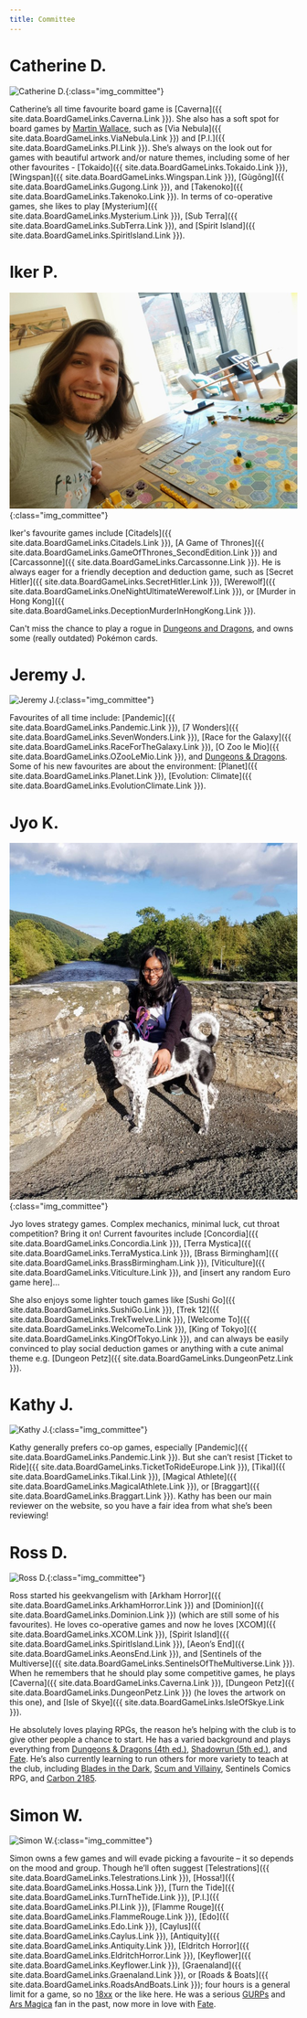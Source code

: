 ```yaml
---
title: Committee
---
```


# Catherine D.

![Catherine D.](/images/committee/CatherineD.jpg){:class="img_committee"}

Catherine’s all time favourite board game is [Caverna]({{ site.data.BoardGameLinks.Caverna.Link }}).
She also has a soft spot for board games by [Martin Wallace](https://boardgamegeek.com/boardgamedesigner/6/martin-wallace), such as [Via Nebula]({{ site.data.BoardGameLinks.ViaNebula.Link }}) and [P.I.]({{ site.data.BoardGameLinks.PI.Link }}).
She’s always on the look out for games with beautiful artwork and/or nature themes, including some of her other favourites - [Tokaido]({{ site.data.BoardGameLinks.Tokaido.Link }}), [Wingspan]({{ site.data.BoardGameLinks.Wingspan.Link }}), [Gùgōng]({{ site.data.BoardGameLinks.Gugong.Link }}), and [Takenoko]({{ site.data.BoardGameLinks.Takenoko.Link }}).
In terms of co-operative games, she likes to play [Mysterium]({{ site.data.BoardGameLinks.Mysterium.Link }}), [Sub Terra]({{ site.data.BoardGameLinks.SubTerra.Link }}), and [Spirit Island]({{ site.data.BoardGameLinks.SpiritIsland.Link }}).

# Iker P.

![Iker P.](/images/committee/IkerP.jpg){:class="img_committee"}

Iker's favourite games include [Citadels]({{ site.data.BoardGameLinks.Citadels.Link }}), [A Game of Thrones]({{ site.data.BoardGameLinks.GameOfThrones_SecondEdition.Link }}) and [Carcassonne]({{ site.data.BoardGameLinks.Carcassonne.Link }}).
He is always eager for a friendly deception and deduction game, such as [Secret Hitler]({{ site.data.BoardGameLinks.SecretHitler.Link }}), [Werewolf]({{ site.data.BoardGameLinks.OneNightUltimateWerewolf.Link }}), or [Murder in Hong Kong]({{ site.data.BoardGameLinks.DeceptionMurderInHongKong.Link }}).

Can't miss the chance to play a rogue in [Dungeons and Dragons](https://rpggeek.com/rpg/17181/dungeons-dragons-5th-edition), and owns some (really outdated) Pokémon cards.

# Jeremy J.

![Jeremy J.](/images/committee/JeremyJ.jpg){:class="img_committee"}

Favourites of all time include: [Pandemic]({{ site.data.BoardGameLinks.Pandemic.Link }}), [7 Wonders]({{ site.data.BoardGameLinks.SevenWonders.Link }}), [Race for the Galaxy]({{ site.data.BoardGameLinks.RaceForTheGalaxy.Link }}), [O Zoo le Mio]({{ site.data.BoardGameLinks.OZooLeMio.Link }}), and [Dungeons & Dragons](https://www.rpggeek.com/rpgfamily/192/dungeons-dragons).
Some of his new favourites are about the environment: [Planet]({{ site.data.BoardGameLinks.Planet.Link }}), [Evolution: Climate]({{ site.data.BoardGameLinks.EvolutionClimate.Link }}).

# Jyo K.

![Jyo K.](/images/committee/JyoK.jpg){:class="img_committee"}

Jyo loves strategy games.
Complex mechanics, minimal luck, cut throat competition?
Bring it on!
Current favourites include [Concordia]({{ site.data.BoardGameLinks.Concordia.Link }}), [Terra Mystica]({{ site.data.BoardGameLinks.TerraMystica.Link }}), [Brass Birmingham]({{ site.data.BoardGameLinks.BrassBirmingham.Link }}), [Viticulture]({{ site.data.BoardGameLinks.Viticulture.Link }}), and [insert any random Euro game here]…

She also enjoys some lighter touch games like [Sushi Go]({{ site.data.BoardGameLinks.SushiGo.Link }}), [Trek 12]({{ site.data.BoardGameLinks.TrekTwelve.Link }}), [Welcome To]({{ site.data.BoardGameLinks.WelcomeTo.Link }}), [King of Tokyo]({{ site.data.BoardGameLinks.KingOfTokyo.Link }}), and can always be easily convinced to play social deduction games or anything with a cute animal theme e.g. [Dungeon Petz]({{ site.data.BoardGameLinks.DungeonPetz.Link }}).

# Kathy J.

![Kathy J.](/images/committee/KathyJ.jpg){:class="img_committee"}

Kathy generally prefers co-op games, especially [Pandemic]({{ site.data.BoardGameLinks.Pandemic.Link }}).
But she can’t resist [Ticket to Ride]({{ site.data.BoardGameLinks.TicketToRideEurope.Link }}), [Tikal]({{ site.data.BoardGameLinks.Tikal.Link }}), [Magical Athlete]({{ site.data.BoardGameLinks.MagicalAthlete.Link }}), or [Braggart]({{ site.data.BoardGameLinks.Braggart.Link }}).
Kathy has been our main reviewer on the website, so you have a fair idea from what she’s been reviewing!

# Ross D.

![Ross D.](/images/committee/RossD.jpg){:class="img_committee"}

Ross started his geekvangelism with [Arkham Horror]({{ site.data.BoardGameLinks.ArkhamHorror.Link }}) and [Dominion]({{ site.data.BoardGameLinks.Dominion.Link }}) (which are still some of his favourites).
He loves co-operative games and now he loves [XCOM]({{ site.data.BoardGameLinks.XCOM.Link }}), [Spirit Island]({{ site.data.BoardGameLinks.SpiritIsland.Link }}), [Aeon’s End]({{ site.data.BoardGameLinks.AeonsEnd.Link }}), and [Sentinels of the Multiverse]({{ site.data.BoardGameLinks.SentinelsOfTheMultiverse.Link }}).
When he remembers that he should play some competitive games, he plays [Caverna]({{ site.data.BoardGameLinks.Caverna.Link }}), [Dungeon Petz]({{ site.data.BoardGameLinks.DungeonPetz.Link }}) (he loves the artwork on this one), and [Isle of Skye]({{ site.data.BoardGameLinks.IsleOfSkye.Link }}).

He absolutely loves playing RPGs, the reason he’s helping with the club is to give other people a chance to start.  He has a varied background and plays everything from [Dungeons & Dragons (4th ed.)](https://www.rpggeek.com/rpg/190/dungeons-dragons-4th-edition), [Shadowrun (5th ed.)](https://www.rpggeek.com/rpg/21069/shadowrun-5th-edition), and [Fate](https://www.rpggeek.com/rpgsystem/26506/fate-core).  He’s also currently learning to run others for more variety to teach at the club, including [Blades in the Dark](https://www.rpggeek.com/rpg/26952/blades-dark), [Scum and Villainy](https://www.rpggeek.com/rpg/48736/scum-and-villainy), Sentinels Comics RPG, and [Carbon 2185](https://www.rpggeek.com/rpg/56987/carbon-2185).

# Simon W.

![Simon W.](/images/committee/SimonW.jpg){:class="img_committee"}

Simon owns a few games and will evade picking a favourite – it so depends on the mood and group.
Though he’ll often suggest [Telestrations]({{ site.data.BoardGameLinks.Telestrations.Link }}), [Hossa!]({{ site.data.BoardGameLinks.Hossa.Link }}), [Turn the Tide]({{ site.data.BoardGameLinks.TurnTheTide.Link }}), [P.I.]({{ site.data.BoardGameLinks.PI.Link }}), [Flamme Rouge]({{ site.data.BoardGameLinks.FlammeRouge.Link }}), [Edo]({{ site.data.BoardGameLinks.Edo.Link }}), [Caylus]({{ site.data.BoardGameLinks.Caylus.Link }}), [Antiquity]({{ site.data.BoardGameLinks.Antiquity.Link }}), [Eldritch Horror]({{ site.data.BoardGameLinks.EldritchHorror.Link }}), [Keyflower]({{ site.data.BoardGameLinks.Keyflower.Link }}), [Graenaland]({{ site.data.BoardGameLinks.Graenaland.Link }}), or [Roads & Boats]({{ site.data.BoardGameLinks.RoadsAndBoats.Link }}); four hours is a general limit for a game, so no [18xx](https://boardgamegeek.com/wiki/page/18xx) or the like here.
He was a serious [GURPs](https://www.rpggeek.com/rpgfamily/333/gurps) and [Ars Magica](https://www.rpggeek.com/rpgfamily/1029/ars-magica) fan in the past, now more in love with [Fate](https://www.rpggeek.com/rpgsystem/26506/fate-core).

